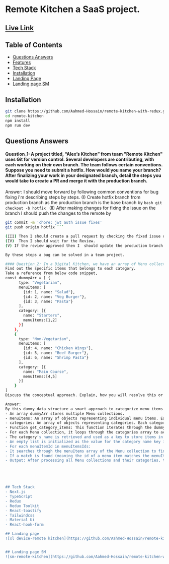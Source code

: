 # Remote Kitchen a SaaS project.

## [Live Link](https://remote-kitchen.vercel.app/)

## Table of Contents

- [Questions Answers](#questions-answers)
- [Features](#features)
- [Tech Stack](#tech-stack)
- [Installation](#installation)
- [Landing Page](#landing-page)
- [Landing page SM](#landing-page-sm)

## Installation
```bash
git clone https://github.com/Aahmed-Hossain/remote-kitchen-with-redux.git
cd remote-kitchen
npm install
npm run dev
```

## Questions Answers

#### Question_1: A project titled, “Alex’s Kitchen” from team "Remote Kitchen" uses Git for version control. Several developers are contributing, with each working on their own branch. The team follows certain conventions. Suppose you need to submit a hotfix. How would you name your branch? After finalizing your work in your designated branch, detail the steps you would take to create a PR and merge it with the production branch.

Answer: I should move forward by following common conventions for bug fixing i'm describing steps by steps.
(I) Create hotfix branch from production branch as the production branch is the base branch by ```bash git checkout -b hotfix ```
(II) After making changes for fixing the issue on the branch I should push the changes to the remote by 
```bash git add .
git commit -m 'chore: jwt auth issue fixes'
git push origin hotfix ```

(III) Then I should create a pull request by checking the fixed issue on local m/c. Then I should move on gitHub for creating a pull request hotfix to production branch
(IV)  Then I should wait for the Review.
(V) If the review approved then I  should update the production branch.

By these steps a bug can be solved in a team project.

#### Question_2: In a Digital Kitchen, we have an array of Menu collections. Each collection is an object of Menu. And contains two properties alongside with various properties of Menu. Which are, menuItems (which is an array of objects. Each object has a unique identifier) and, categories. Categories itself is an array of objects. In each object inside categories, there is one property (an array of int’s) called, menuItemsIds.
Find out the specific items that belongs to each category.
Take a reference from below code snippet,
const dummyArr = [ {
      type: "Vegetarian",
      menuItems: [
        {id: 1, name: "Salad"},
        {id: 2, name: "Veg Burger"},
        {id: 3, name: "Pasta"}
      ],
      category: [{
        name: "Starters",
        menuItems:[1,2]
      }]
    },
    {
      type: "Non-Vegetarian",
      menuItems: [
        {id: 4, name: "Chicken Wings"},
        {id: 5, name: "Beef Burger"},
        {id: 6, name: "Shrimp Pasta"}
      ],
      category: [{
        name: "Main Course",
        menuItems:[4,5]
      }]
    }
]
Discuss the conceptual approach. Explain, how you will resolve this or get the data based on the conditions where id’s are being matched, keeping aside the specifics of coding.

Answer: 
By this dummy data structure a smart approach to categorize menu items within a digital kitchen system.
- An array dummyArr stores multiple Menu collections.
- menuItems: An array of objects representing individual menu items. Each item object has an id for unique identification and a name
- categories: An array of objects representing categories. Each category object has a name and an array named menuItemsIds.
- Function get_category_items: This function iterates through the dummyArr to process each Menu collection.
- For each Menu collection, it loops through the categories array to access individual categories.
- The category's name is retrieved and used as a key to store items in a dictionary named category_items
- An empty list is initialized as the value for the category name key in the category_items dictionary. This list will eventually hold the menu items belonging to that category.
- For each menuItemId in menuItemsIds:
- It searches through the menuItems array of the Menu collection to find a matching id.
- If a match is found (meaning the id of a menu item matches the menuItemId), the menu item object is appended to the list associated with the current category name in the category_items dictionary.
- Output: After processing all Menu collections and their categories, the category_items dictionary stores the final results.  Each key in the dictionary represents a category name.The value corresponding to each key is a list containing the menu items (name and id) that belong to that particular category.





## Tech Stack
- Next.js
- TypeScript
- Redux
- Redux Toolkit
- React-toastify
- Tailwindcss
- Material Ui
- React-hook-form

## Landing page
![xl device-remote kitchen](https://github.com/Aahmed-Hossain/remote-kitchen-with-redux/assets/138388233/678558b7-069e-42cd-a865-e4568333a683)


## Landing page SM
![sm-remote-kitchen](https://github.com/Aahmed-Hossain/remote-kitchen-with-redux/assets/138388233/57240ddd-28a6-4871-ae85-5f3811cd1685)
